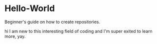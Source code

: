 # Hello-World
Beginner's guide on how to create repositories.  

hi
I am new to this interesting field of coding and I'm super exited to learn more, yay.

